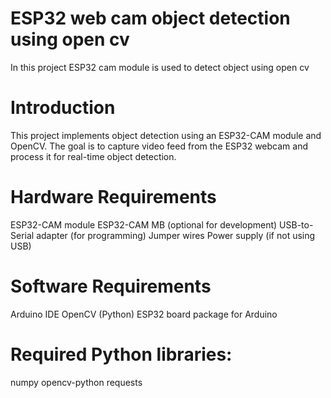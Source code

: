 # ESP32 web cam object detection using open cv
 In this project ESP32 cam module is used to detect object using open cv
# Introduction
This project implements object detection using an ESP32-CAM module and OpenCV. The goal is to capture video feed from the ESP32 webcam and process it for real-time object detection.

# Hardware Requirements
ESP32-CAM module
ESP32-CAM MB (optional for development)
USB-to-Serial adapter (for programming)
Jumper wires
Power supply (if not using USB)
# Software Requirements
Arduino IDE
OpenCV (Python)
ESP32 board package for Arduino
# Required Python libraries:
numpy
opencv-python
requests

